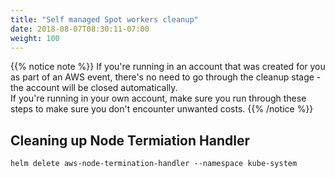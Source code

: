 ```yaml
---
title: "Self managed Spot workers cleanup"
date: 2018-08-07T08:30:11-07:00
weight: 100
---
```


{{% notice note %}}
If you're running in an account that was created for you as part of an AWS event, there's no need to go through the cleanup stage - the account will be closed automatically.\
If you're running in your own account, make sure you run through these steps to make sure you don't encounter unwanted costs.
{{% /notice %}}

## Cleaning up Node Termiation Handler 
```
helm delete aws-node-termination-handler --namespace kube-system
```
